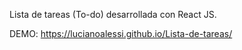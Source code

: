 Lista de tareas (To-do) desarrollada con React JS.

DEMO: https://lucianoalessi.github.io/Lista-de-tareas/
